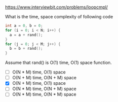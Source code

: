 https://www.interviewbit.com/problems/loopcmpl/

What is the time, space complexity of following code

```cpp
int a = 0, b = 0;
for (i = 0; i < N; i++) {
  a = a + rand();
}
for (j = 0; j < M; j++) {
  b = b + rand();
}
```

Assume that rand() is O(1) time, O(1) space function.

- [ ] O(N * M) time, O(1) space
- [ ] O(N + M) time, O(N + M) space
- [x] O(N + M) time, O(1) space
- [ ] O(N * M) time, O(N + M) space
- [ ] O(N * M) time, O(N * M) space
